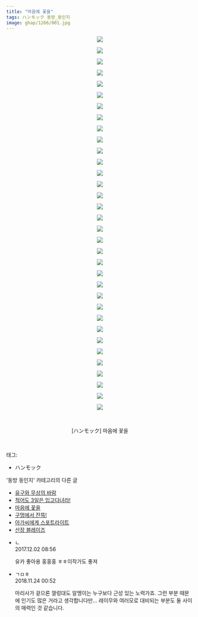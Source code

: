 ```yaml
---
title: "마음에 꽃을"
tags: ハンモック 동방_동인지
image: ghap/1266/001.jpg
---
```

<div class="article">
<p style="text-align: center; clear: none; float: none;"><img src="{{ site.nasurl }}/ghap/1266/001.jpg"/></p>
<p style="text-align: center; clear: none; float: none;"><img src="{{ site.nasurl }}/ghap/1266/002.jpg"/></p>
<p style="text-align: center; clear: none; float: none;"><img src="{{ site.nasurl }}/ghap/1266/003.jpg"/></p>
<p style="text-align: center; clear: none; float: none;"><img src="{{ site.nasurl }}/ghap/1266/004.jpg"/></p>
<p style="text-align: center; clear: none; float: none;"><img src="{{ site.nasurl }}/ghap/1266/005.jpg"/></p>
<p style="text-align: center; clear: none; float: none;"><img src="{{ site.nasurl }}/ghap/1266/006.jpg"/></p>
<p style="text-align: center; clear: none; float: none;"><img src="{{ site.nasurl }}/ghap/1266/007.jpg"/></p>
<p style="text-align: center; clear: none; float: none;"><img src="{{ site.nasurl }}/ghap/1266/008.jpg"/></p>
<p style="text-align: center; clear: none; float: none;"><img src="{{ site.nasurl }}/ghap/1266/009.jpg"/></p>
<p style="text-align: center; clear: none; float: none;"><img src="{{ site.nasurl }}/ghap/1266/010.jpg"/></p>
<p style="text-align: center; clear: none; float: none;"><img src="{{ site.nasurl }}/ghap/1266/011.jpg"/></p>
<p style="text-align: center; clear: none; float: none;"><img src="{{ site.nasurl }}/ghap/1266/012.jpg"/></p>
<p style="text-align: center; clear: none; float: none;"><img src="{{ site.nasurl }}/ghap/1266/013.jpg"/></p>
<p style="text-align: center; clear: none; float: none;"><img src="{{ site.nasurl }}/ghap/1266/014.jpg"/></p>
<p style="text-align: center; clear: none; float: none;"><img src="{{ site.nasurl }}/ghap/1266/015.jpg"/></p>
<p style="text-align: center; clear: none; float: none;"><img src="{{ site.nasurl }}/ghap/1266/016.jpg"/></p>
<p style="text-align: center; clear: none; float: none;"><img src="{{ site.nasurl }}/ghap/1266/017.jpg"/></p>
<p style="text-align: center; clear: none; float: none;"><img src="{{ site.nasurl }}/ghap/1266/018.jpg"/></p>
<p style="text-align: center; clear: none; float: none;"><img src="{{ site.nasurl }}/ghap/1266/019.jpg"/></p>
<p style="text-align: center; clear: none; float: none;"><img src="{{ site.nasurl }}/ghap/1266/020.jpg"/></p>
<p style="text-align: center; clear: none; float: none;"><img src="{{ site.nasurl }}/ghap/1266/021.jpg"/></p>
<p style="text-align: center; clear: none; float: none;"><img src="{{ site.nasurl }}/ghap/1266/022.jpg"/></p>
<p style="text-align: center; clear: none; float: none;"><img src="{{ site.nasurl }}/ghap/1266/023.jpg"/></p>
<p style="text-align: center; clear: none; float: none;"><img src="{{ site.nasurl }}/ghap/1266/024.jpg"/></p>
<p style="text-align: center; clear: none; float: none;"><img src="{{ site.nasurl }}/ghap/1266/025.jpg"/></p>
<p style="text-align: center; clear: none; float: none;"><img src="{{ site.nasurl }}/ghap/1266/026.jpg"/></p>
<p style="text-align: center; clear: none; float: none;"><img src="{{ site.nasurl }}/ghap/1266/027.jpg"/></p>
<p style="text-align: center; clear: none; float: none;"><img src="{{ site.nasurl }}/ghap/1266/028.jpg"/></p>
<p style="text-align: center; clear: none; float: none;"><img src="{{ site.nasurl }}/ghap/1266/029.jpg"/></p>
<p style="text-align: center; clear: none; float: none;"><img src="{{ site.nasurl }}/ghap/1266/030.jpg"/></p>
<p style="text-align: center; clear: none; float: none;"><img src="{{ site.nasurl }}/ghap/1266/031.jpg"/></p>
<p style="text-align: center; clear: none; float: none;"><img src="{{ site.nasurl }}/ghap/1266/032.jpg"/></p>
<p style="text-align: center; clear: none; float: none;"><img src="{{ site.nasurl }}/ghap/1266/033.jpg"/></p>
<p style="text-align: center; clear: none; float: none;"><img src="{{ site.nasurl }}/ghap/1266/034.jpg"/></p>
<p style="text-align: center; clear: none; float: none;"><br/></p>
<p style="text-align: center; clear: none; float: none;">[ハンモック] 마음에 꽃을</p>
<p><br/></p>
</div><div class="tagTrail">
<p>태그: </p>
<ul>
<li>ハンモック</li>
</ul>
</div><div class="another">
<p>'동방 동인지' 카테고리의 다른 글</p>
<ul>
<li><a href="/2016-07-31-ghap_1268">유구와 무상의 바람</a></li>
<li><a href="/2016-07-31-ghap_1267">적어도 3일은 입고다녀라!</a></li>
<li><a href="/2016-07-31-ghap_1266">마음에 꽃을</a></li>
<li><a href="/2016-07-31-ghap_1265">구멍에서 잔뜩!</a></li>
<li><a href="/2016-07-31-ghap_1264">아가씨에게 스포트라이트</a></li>
<li><a href="/2016-07-31-ghap_1263">산장 블레이즈</a></li>
</ul>
</div><div class="cb_module cb_fluid">
<div class="cb_wrt cb_profile">
<div class="comment">
<ul>
<li class="cb_thumb_off" id="comment15142773">
<div class="cb_comment_area">
<div class="cb_info_area">
<div class="cb_section">
<span class="cb_nick_name">ㄴ</span>
</div>
<div class="cb_section">
<span class="cb_date">2017.12.02 08:56 </span>
</div>
</div>
<div class="cb_dsc_comment">
<p class="cb_dsc">
											유카 좋아용 홍홍홍 ㅎㅎ이작가도 좋져
										</p>
</div>
</div></li>
<li class="cb_thumb_off" id="comment15377647">
<div class="cb_comment_area">
<div class="cb_info_area">
<div class="cb_section">
<span class="cb_nick_name">ㄱㅁㅎ</span>
</div>
<div class="cb_section">
<span class="cb_date">2018.11.24 00:52 </span>
</div>
</div>
<div class="cb_dsc_comment">
<p class="cb_dsc">
											마리사가 겉으론 껄렁대도 알멩이는 누구보다 근성 있는 노력가죠. 그런 부분 때문에 인기도 많은 거라고 생각합니다만... 레이무와 여러모로 대비되는 부분도 둘 사이의 매력인 것 같습니다.
										</p>
</div>
</div></li>
</ul>
</div>
</div><!-- commentList close -->
</div>
<br/>
<p id="refer"></p>
<br/>
